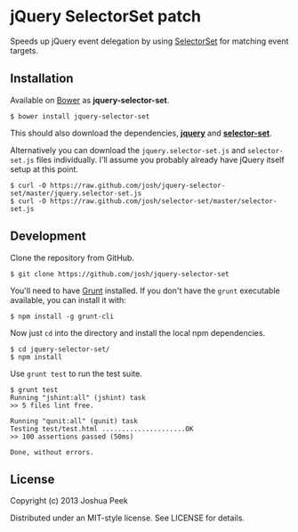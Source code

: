 # jQuery SelectorSet patch

Speeds up jQuery event delegation by using [SelectorSet](https://github.com/josh/selector-set) for matching event targets.


## Installation

Available on [Bower](http://bower.io) as **jquery-selector-set**.

```
$ bower install jquery-selector-set
```

This should also download the dependencies, [**jquery**](https://github.com/jquery/jquery) and [**selector-set**](https://github.com/josh/selector-set).

Alternatively you can download the `jquery.selector-set.js` and `selector-set.js` files individually. I'll assume you probably already have jQuery itself setup at this point.

```
$ curl -O https://raw.github.com/josh/jquery-selector-set/master/jquery.selector-set.js
$ curl -O https://raw.github.com/josh/selector-set/master/selector-set.js
```


## Development

Clone the repository from GitHub.

```
$ git clone https://github.com/josh/jquery-selector-set
```

You'll need to have [Grunt](http://gruntjs.com) installed. If you don't have the `grunt` executable available, you can install it with:

```
$ npm install -g grunt-cli
```

Now just `cd` into the directory and install the local npm dependencies.

```
$ cd jquery-selector-set/
$ npm install
```

Use `grunt test` to run the test suite.

```
$ grunt test
Running "jshint:all" (jshint) task
>> 5 files lint free.

Running "qunit:all" (qunit) task
Testing test/test.html .....................OK
>> 100 assertions passed (50ms)

Done, without errors.
```


## License

Copyright (c) 2013 Joshua Peek

Distributed under an MIT-style license. See LICENSE for details.
